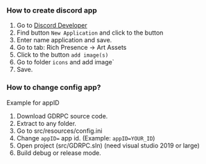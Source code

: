 ### How to create discord app
1. Go to [Discord Developer](https://discord.com/developers/applications)
2. Find button `New Application` and click to the button
3. Enter name application and save.
4. Go to tab: Rich Presence -> Art Assets
5. Click to the button `add image(s)`
6. Go to folder `icons` and add image`
7. Save.

### How to change config app?
Example for appID
1. Download GDRPC source code.
2. Extract to any folder.
3. Go to src/resources/config.ini
4. Change `appID=` app id. (Example: `appID=YOUR_ID`)
5. Open project (src/GDRPC.sln) (need visual studio 2019 or large)
6. Build debug or release mode.